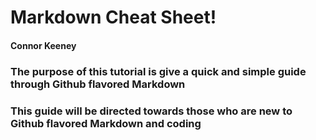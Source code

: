 # Markdown Cheat Sheet!
#### Connor Keeney
### The purpose of this tutorial is give a quick and simple guide through Github flavored Markdown
### This guide will be directed towards those who are new to Github flavored Markdown and coding
